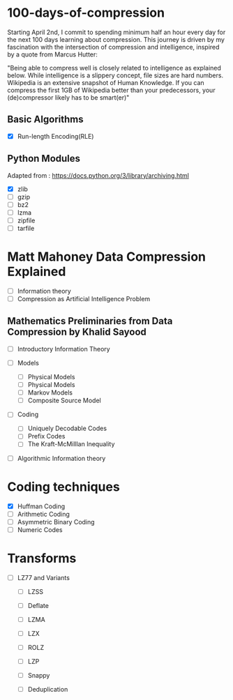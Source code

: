 # 100-days-of-compression
Starting April 2nd, I commit to spending minimum half an hour every day for the next 100 days learning about compression. This journey is driven by my fascination with the intersection of compression and intelligence, inspired by a quote from Marcus Hutter:

"Being able to compress well is closely related to intelligence as explained below. While intelligence is a slippery concept, file sizes are hard numbers. Wikipedia is an extensive snapshot of Human Knowledge. If you can compress the first 1GB of Wikipedia better than your predecessors, your (de)compressor likely has to be smart(er)"

## Basic Algorithms
- [x] Run-length Encoding(RLE)

## Python Modules
Adapted from : https://docs.python.org/3/library/archiving.html
- [x] zlib 
- [ ] gzip 
- [ ] bz2
- [ ] lzma
- [ ] zipfile
- [ ] tarfile

# Matt Mahoney Data Compression Explained

- [ ] Information theory
 - [ ]   Compression as Artificial Intelligence Problem

## Mathematics Preliminaries from Data Compression by Khalid Sayood
- [ ] Introductory Information Theory
- [ ] Models
  - [ ] Physical Models
  - [ ] Physical Models
  - [ ] Markov Models
  - [ ] Composite Source Model
- [ ] Coding
  - [ ] Uniquely Decodable Codes
  - [ ] Prefix Codes
  - [ ] The Kraft-McMilllan Inequality
- [ ] Algorithmic Information theory


# Coding techniques

- [x] Huffman Coding
- [ ] Arithmetic Coding
- [ ] Asymmetric Binary Coding
- [ ] Numeric Codes

# Transforms

- [ ] LZ77 and Variants
  - [ ] LZSS
  - [ ] Deflate
  - [ ] LZMA
  - [ ]  LZX
  - [ ]  ROLZ
  - [ ]  LZP
  - [ ]  Snappy
  - [ ]  Deduplication

  
